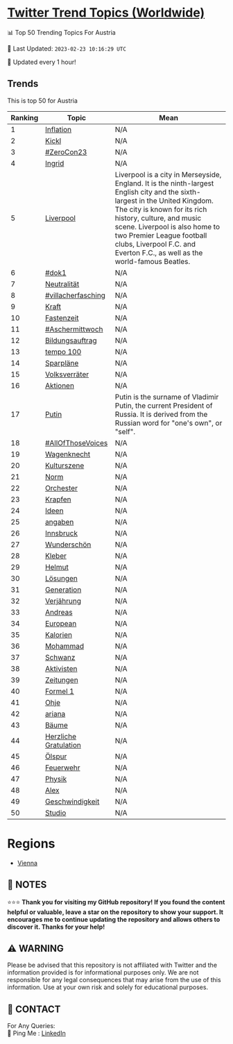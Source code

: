 [Twitter Trend Topics (Worldwide)](https://github.com/ErcinDedeoglu/Twitter-Trend-Topics)
==========


📊 Top 50 Trending Topics For Austria

📆 Last Updated: `2023-02-23 10:16:29 UTC`

🔧 Updated every 1 hour!


## Trends

This is top 50 for Austria

| Ranking | Topic | Mean |
| ------- | ------------ | ------------ |
| 1 | [Inflation](http://twitter.com/search?q=Inflation) | N/A |
| 2 | [Kickl](http://twitter.com/search?q=Kickl) | N/A |
| 3 | [#ZeroCon23](http://twitter.com/search?q=%23ZeroCon23) | N/A |
| 4 | [Ingrid](http://twitter.com/search?q=Ingrid) | N/A |
| 5 | [Liverpool](http://twitter.com/search?q=Liverpool) | Liverpool is a city in Merseyside, England. It is the ninth-largest English city and the sixth-largest in the United Kingdom. The city is known for its rich history, culture, and music scene. Liverpool is also home to two Premier League football clubs, Liverpool F.C. and Everton F.C., as well as the world-famous Beatles. |
| 6 | [#dok1](http://twitter.com/search?q=%23dok1) | N/A |
| 7 | [Neutralität](http://twitter.com/search?q=Neutralit%c3%a4t) | N/A |
| 8 | [#villacherfasching](http://twitter.com/search?q=%23villacherfasching) | N/A |
| 9 | [Kraft](http://twitter.com/search?q=Kraft) | N/A |
| 10 | [Fastenzeit](http://twitter.com/search?q=Fastenzeit) | N/A |
| 11 | [#Aschermittwoch](http://twitter.com/search?q=%23Aschermittwoch) | N/A |
| 12 | [Bildungsauftrag](http://twitter.com/search?q=Bildungsauftrag) | N/A |
| 13 | [tempo 100](http://twitter.com/search?q=tempo+100) | N/A |
| 14 | [Sparpläne](http://twitter.com/search?q=Sparpl%c3%a4ne) | N/A |
| 15 | [Volksverräter](http://twitter.com/search?q=Volksverr%c3%a4ter) | N/A |
| 16 | [Aktionen](http://twitter.com/search?q=Aktionen) | N/A |
| 17 | [Putin](http://twitter.com/search?q=Putin) | Putin is the surname of Vladimir Putin, the current President of Russia. It is derived from the Russian word for "one's own", or "self". |
| 18 | [#AllOfThoseVoices](http://twitter.com/search?q=%23AllOfThoseVoices) | N/A |
| 19 | [Wagenknecht](http://twitter.com/search?q=Wagenknecht) | N/A |
| 20 | [Kulturszene](http://twitter.com/search?q=Kulturszene) | N/A |
| 21 | [Norm](http://twitter.com/search?q=Norm) | N/A |
| 22 | [Orchester](http://twitter.com/search?q=Orchester) | N/A |
| 23 | [Krapfen](http://twitter.com/search?q=Krapfen) | N/A |
| 24 | [Ideen](http://twitter.com/search?q=Ideen) | N/A |
| 25 | [angaben](http://twitter.com/search?q=angaben) | N/A |
| 26 | [Innsbruck](http://twitter.com/search?q=Innsbruck) | N/A |
| 27 | [Wunderschön](http://twitter.com/search?q=Wundersch%c3%b6n) | N/A |
| 28 | [Kleber](http://twitter.com/search?q=Kleber) | N/A |
| 29 | [Helmut](http://twitter.com/search?q=Helmut) | N/A |
| 30 | [Lösungen](http://twitter.com/search?q=L%c3%b6sungen) | N/A |
| 31 | [Generation](http://twitter.com/search?q=Generation) | N/A |
| 32 | [Verjährung](http://twitter.com/search?q=Verj%c3%a4hrung) | N/A |
| 33 | [Andreas](http://twitter.com/search?q=Andreas) | N/A |
| 34 | [European](http://twitter.com/search?q=European) | N/A |
| 35 | [Kalorien](http://twitter.com/search?q=Kalorien) | N/A |
| 36 | [Mohammad](http://twitter.com/search?q=Mohammad) | N/A |
| 37 | [Schwanz](http://twitter.com/search?q=Schwanz) | N/A |
| 38 | [Aktivisten](http://twitter.com/search?q=Aktivisten) | N/A |
| 39 | [Zeitungen](http://twitter.com/search?q=Zeitungen) | N/A |
| 40 | [Formel 1](http://twitter.com/search?q=Formel+1) | N/A |
| 41 | [Ohje](http://twitter.com/search?q=Ohje) | N/A |
| 42 | [ariana](http://twitter.com/search?q=ariana) | N/A |
| 43 | [Bäume](http://twitter.com/search?q=B%c3%a4ume) | N/A |
| 44 | [Herzliche Gratulation](http://twitter.com/search?q=Herzliche+Gratulation) | N/A |
| 45 | [Ölspur](http://twitter.com/search?q=%c3%96lspur) | N/A |
| 46 | [Feuerwehr](http://twitter.com/search?q=Feuerwehr) | N/A |
| 47 | [Physik](http://twitter.com/search?q=Physik) | N/A |
| 48 | [Alex](http://twitter.com/search?q=Alex) | N/A |
| 49 | [Geschwindigkeit](http://twitter.com/search?q=Geschwindigkeit) | N/A |
| 50 | [Studio](http://twitter.com/search?q=Studio) | N/A |



# Regions

* [Vienna](</Austria/Vienna.md>)



## 📝 NOTES

⭐⭐⭐ **Thank you for visiting my GitHub repository! If you found the content helpful or valuable, leave a star on the repository to show your support. It encourages me to continue updating the repository and allows others to discover it. Thanks for your help!**


## ⚠️ WARNING

Please be advised that this repository is not affiliated with Twitter and the information provided is for informational purposes only. We are not responsible for any legal consequences that may arise from the use of this information. Use at your own risk and solely for educational purposes.


## 📨 CONTACT

 For Any Queries:  
            🏓 Ping Me : [LinkedIn](https://www.linkedin.com/in/ercindedeoglu/)

